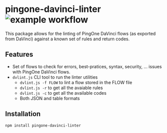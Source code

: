pingone-davinci-linter  ![example workflow](https://github.com/pingone-davinci/pingone-davinci-linter/actions/workflows/tests.yml/badge.svg)
=========

This package allows for the linting of PingOne DaVinci flows (as exported from DaVinci) against a known set of
rules and return codes.

## Features

- Set of flows to check for errors, best-pratices, syntax, security, ... issues with PingOne DaVinci flows.
- `dvlint.js` CLI tool to run the linter utilities
  - `dvlint.js -f FLOW` to lint a flow stored in the FLOW file
  - `dvlint.js -r` to get all the avaiable rules
  - `dvlint.js -c` to get all the available codes
  - Both JSON and table formats

## Installation

```bash
npm install pingone-davinci-linter
```


